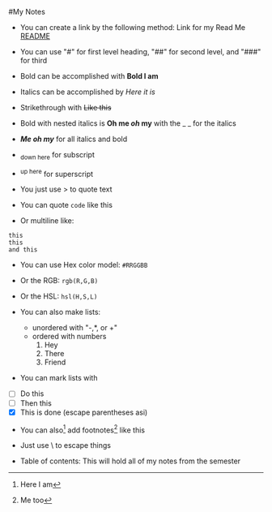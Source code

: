 #My Notes
- You can create a link by the following method:
	Link for my Read Me [README](README.md)

- You can use "#" for first level heading, "##" for second level, and "###" for third
- Bold can be accomplished with **Bold I am**
- Italics can be accomplished by *Here it is*
- Strikethrough with ~~Like this~~
- Bold with nested italics is **Oh me _oh_ my** with the _ _ for the italics
- ***Me oh my*** for all italics and bold
- <sub>down here</sub> for subscript
- <sup>up here</sup> for superscript
- You just use > to quote text
- You can quote `code` like this
- Or multiline like:
```
this
this 
and this
```
- You can use Hex color model: `#RRGGBB`
- Or the RGB: `rgb(R,G,B)`
- Or the HSL: `hsl(H,S,L)`

- You can also make lists: 
  - unordered with "-,*, or +"
  - ordered with numbers
    1. Hey
    2. There
    3. Friend
- You can mark lists with
 - [ ] Do this
 - [ ] Then this
 - [x] This is done
	\(escape parentheses asi)

- You can also[^1] add footnotes[^2] like this

[^1]:Here I am
[^2]: Me too

<!-- this content is a comment -->

- Just use \\ to escape things


- Table of contents: This will hold all of my notes from the semester
	

